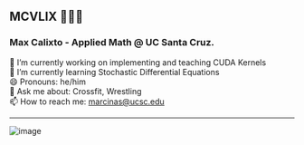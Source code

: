 ## MCVLIX 🎋🔭🌃

### Max Calixto - Applied Math @ UC Santa Cruz.

🔭 I’m currently working on implementing and teaching CUDA Kernels\
🌱 I’m currently learning Stochastic Differential Equations\
😄 Pronouns: he/him\
💬 Ask me about: Crossfit, Wrestling\
📫 How to reach me: marcinas@ucsc.edu

--- 

![image](https://steamuserimages-a.akamaihd.net/ugc/1751311111916125923/EB78C07B063FA994EED99FDEF171F45DC4BD831E/?imw=637&imh=358&ima=fit&impolicy=Letterbox&imcolor=%23000000&letterbox=true)

<!--
**mcvlix/mcvlix** is a ✨ _special_ ✨ repository because its `README.md` (this file) appears on your GitHub profile.

Here are some ideas to get you started:

- 🔭 I’m currently working on ...
- 🌱 I’m currently learning ...
- 👯 I’m looking to collaborate on ...
- 🤔 I’m looking for help with ...
- 💬 Ask me about ...
- 📫 How to reach me: ...
- 😄 Pronouns: ...
- ⚡ Fun fact: ...
-->
